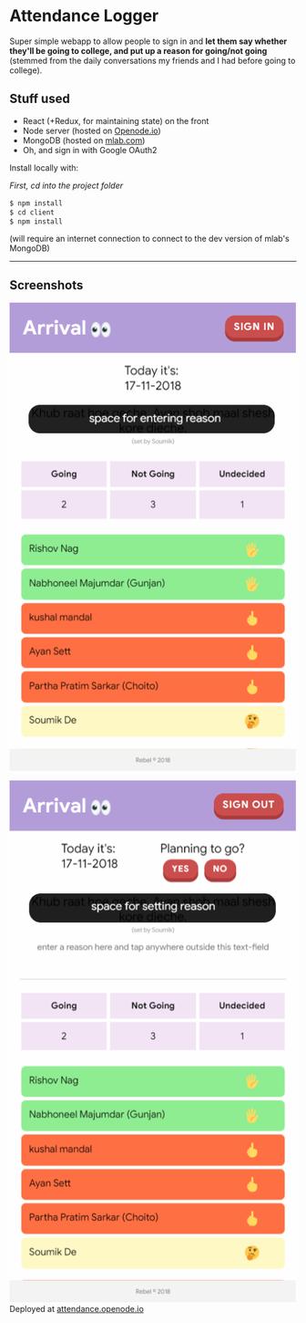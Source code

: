 # Attendance Logger

Super simple webapp to allow people to sign in and **let them say whether they'll be going to college, and put up a reason for going/not going** (stemmed from the daily conversations my friends and I had before going to college).

## Stuff used

 - React (+Redux, for maintaining state) on the front
 - Node server (hosted on [Openode.io](https://www.openode.io/))
 - MongoDB (hosted on [mlab.com](https://www.mlab.com))
 - Oh, and sign in with Google OAuth2

Install locally with:

*First, cd into the project folder*

```
$ npm install
$ cd client
$ npm install
```
(will require an internet connection to connect to the dev version of mlab's MongoDB)

* * *
## Screenshots
![not signed in (cannot say yes/no, cannot set a new reason for going/not going)](https://github.com/nabhoneel/attendance-logger/raw/master/screencapture-attendance-openode-io-2018-11-17-15_09_55.png)

![signed in](https://github.com/nabhoneel/attendance-logger/raw/master/screencapture-attendance-openode-io-2018-11-17-15_14_49.png)
Deployed at [attendance.openode.io](http://attendance.openode.io) 